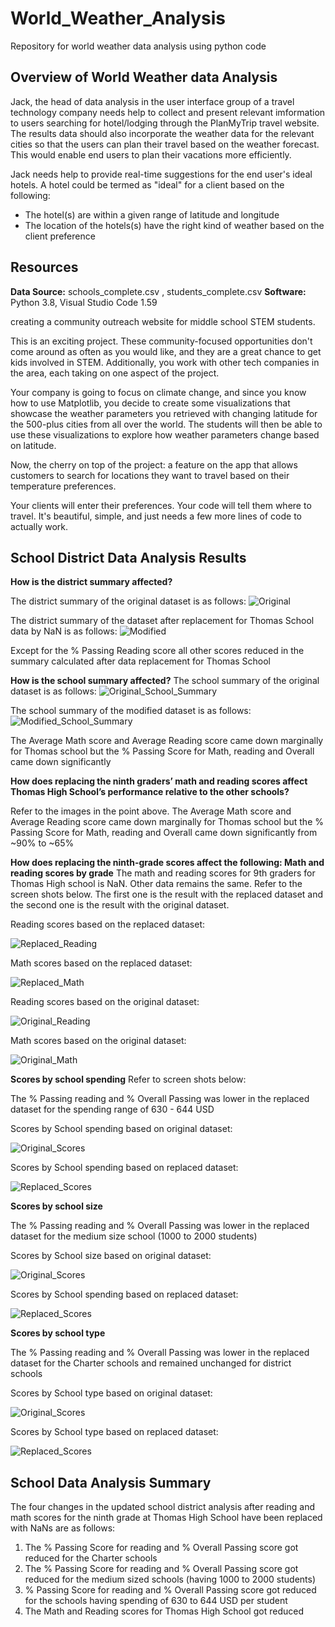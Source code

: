 # World_Weather_Analysis
Repository for world weather data analysis using python code

## Overview of World Weather data Analysis
Jack, the head of data analysis in the user interface group of a travel technology company needs help to collect and present relevant imformation to users searching for hotel/lodging through the PlanMyTrip travel website. The results data should also incorporate the weather data for the relevant cities so that the users can plan their travel based on the weather forecast. This would enable end users to plan their vacations more efficiently.  

Jack needs help to provide real-time suggestions for the end user's ideal hotels. A hotel could be termed as "ideal" for a client based on the following:

- The hotel(s) are within a given range of latitude and longitude
- The location of the hotels(s) have the right kind of weather based on the client preference

## Resources
**Data Source:** schools_complete.csv , students_complete.csv
**Software:** Python 3.8, Visual Studio Code 1.59


creating a community outreach website for middle school STEM students.

This is an exciting project. These community-focused opportunities don't come around as often as you would like, and they are a great chance to get kids involved in STEM. Additionally, you work with other tech companies in the area, each taking on one aspect of the project.

Your company is going to focus on climate change, and since you know how to use Matplotlib, you decide to create some visualizations that showcase the weather parameters you retrieved with changing latitude for the 500-plus cities from all over the world. The students will then be able to use these visualizations to explore how weather parameters change based on latitude.

Now, the cherry on top of the project: a feature on the app that allows customers to search for locations they want to travel based on their temperature preferences.

Your clients will enter their preferences. Your code will tell them where to travel. It's beautiful, simple, and just needs a few more lines of code to actually work.

## School District Data Analysis Results

**How is the district summary affected?**

The district summary of the original dataset is as follows:
![Original](/Images/DistrictSummary_Original.png)

The district summary of the dataset after replacement for Thomas School data by NaN is as follows:
![Modified](/Images/DistrictSummary_AfterReplacement.png)

Except for the % Passing Reading score all other scores reduced in the summary calculated after data replacement for Thomas School

**How is the school summary affected?**
The school summary of the original dataset is as follows:
![Original_School_Summary](/Images/SchoolSummary_Original.png)

The school summary of the modified dataset is as follows:
![Modified_School_Summary](/Images/SchoolSummary_AfterReplacement.png)

The Average Math score and Average Reading score came down marginally for Thomas school but the % Passing Score for Math, reading and Overall came down significantly

**How does replacing the ninth graders’ math and reading scores affect Thomas High School’s performance relative to the other schools?**

Refer to the images in the point above. The Average Math score and Average Reading score came down marginally for Thomas school but the % Passing Score for Math, reading and Overall came down significantly from ~90% to ~65%

****How does replacing the ninth-grade scores affect the following:**
**Math and reading scores by grade****
The math and reading scores for 9th graders for Thomas High school is NaN. Other data  remains the same. Refer to the screen shots below. The first one is the result with the replaced dataset and the second one is the result with the original dataset.

Reading scores based on the replaced dataset:

![Replaced_Reading](/Images/ReadingScore_Replaced.png)

Math scores based on the replaced dataset:

![Replaced_Math](/Images/MathScore_Replaced.png)

Reading scores based on the original dataset:

![Original_Reading](/Images/ReadingScore_Original.png)

Math scores based on the original dataset:

![Original_Math](/Images/MathScore_Original.png)

**Scores by school spending**
Refer to screen shots below:

The % Passing reading and % Overall Passing was lower in the replaced dataset for the spending range of 630 - 644 USD

Scores by School spending based on original dataset:

![Original_Scores](/Images/Score_BySchoolSpending_Original.png)

Scores by School spending based on replaced dataset:

![Replaced_Scores](/Images/Score_BySchoolSpending_Replaced.png)

**Scores by school size**

The % Passing reading and % Overall Passing was lower in the replaced dataset for the medium size school (1000 to 2000 students)

Scores by School size based on original dataset:

![Original_Scores](/Images/Score_BySize_Original.png)

Scores by School spending based on replaced dataset:

![Replaced_Scores](/Images/Score_BySize_Replaced.png)

**Scores by school type**

The % Passing reading and % Overall Passing was lower in the replaced dataset for the Charter schools and remained unchanged for district schools

Scores by School type based on original dataset:

![Original_Scores](/Images/Score_ByType_Original.png)

Scores by School type based on replaced dataset:

![Replaced_Scores](/Images/Score_ByType_Replaced.png)


## School Data Analysis Summary
The four changes in the updated school district analysis after reading and math scores for the ninth grade at Thomas High School have been replaced with NaNs are as follows:

1. The % Passing Score for reading and % Overall Passing score got reduced for the Charter schools
2. The % Passing Score for reading and % Overall Passing score got reduced for the medium sized schools (having 1000 to 2000 students)
3. % Passing Score for reading and % Overall Passing score got reduced for the schools having spending of 630 to 644 USD per student
4. The Math and Reading scores for Thomas High School got reduced


